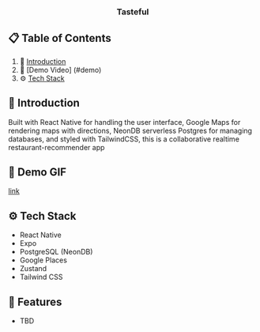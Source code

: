 <div align="center">
<h3 align="center">Tasteful</h3>
</div>

## 📋 <a name="table">Table of Contents</a>

1. 🤖 [Introduction](#introduction)
2. 🎥 [Demo Video] (#demo)
3. ⚙️ [Tech Stack](#tech-stack)

## <a name="introduction">🤖 Introduction</a>

Built with React Native for handling the user interface, Google Maps for rendering maps with directions, NeonDB serverless Postgres for managing databases, and styled with TailwindCSS, this is a collaborative realtime restaurant-recommender app

## <a name="introduction">🎥 Demo GIF</a>

[link](https://s6.ezgif.com/tmp/ezgif-62802878a29566.gif)

## <a name="tech-stack">⚙️ Tech Stack</a>

- React Native
- Expo
- PostgreSQL (NeonDB)
- Google Places
- Zustand
- Tailwind CSS

## <a name="features">🔋 Features</a>

- TBD
